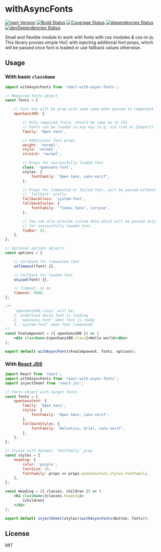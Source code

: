 # withAsyncFonts
[![npm Version](https://img.shields.io/npm/v/react-with-async-fonts.svg?maxAge=0)](https://www.npmjs.com/package/react-with-async-fonts) [![Build Status](https://img.shields.io/travis/sergeybekrin/react-with-async-fonts.svg?maxAge=0)](https://travis-ci.org/sergeybekrin/react-with-async-fonts) [![Coverage Status](https://img.shields.io/coveralls/sergeybekrin/react-with-async-fonts.svg?maxAge=0)](https://coveralls.io/github/sergeybekrin/react-with-async-fonts?branch=master) [![dependencies Status](https://img.shields.io/david/sergeybekrin/react-with-async-fonts.svg?maxAge=0)](https://david-dm.org/sergeybekrin/react-with-async-fonts) [![devDependencies Status](https://img.shields.io/david/dev/sergeybekrin/react-with-async-fonts.svg?maxAge=0)](https://david-dm.org/sergeybekrin/react-with-async-fonts?type=dev)

Small and flexible module to work with fonts with css modules & css-in-js.
This library provies simple HoC with injecting additional font props,
which will be passed once font is loaded or use fallback values otherwise.

## Usage
### With basic `className`
```jsx
import withAsyncFonts from 'react-with-async-fonts';

// Required fonts object
const fonts = {

    // Font key will be prop with same name when passed to component
    openSans300: {

        // Only required field, should be same as in CSS
        // Fonts can be loaded in any way (e.g. via link or @import)
        family: 'Open Sans',

        // Additional font props
        weight: 'normal',
        style: 'normal',
        stretch: 'normal',

        // Props for successfully loaded font
        class: 'opensans-font',
        styles: {
            fontFamily: 'Open Sans, sans-serif',
        },

        // Props for timeouted or failed font, will be passed without
        // `fallback` prefix
        fallbackClass: 'system-font',
        fallbackStyles: {
            fontFamily: '"Comic Sans", cursive',
        },

        // You can also provide custom data which will be passed only
        // for successfully loaded font
        fooBar: 42,
    },
};

// Optional options objects
const options = {

    // Callback for timeouted font
    onTimeout(font) {},

    // Callback for loaded font
    onLoad(font) {},

    // Timeout, in ms
    timeout: 5000,
};

/**
    `openSans300.class` will be:
    1. undefined while font is loading
    2. 'opensans-font' when font is ready
    3. 'system-font' when font timeouted
*/
const FooComponent = ({ openSans300 }) => (
    <div className={openSans300.class}>Hello world</div>
);

export default withAsyncFonts(FooComponent, fonts, options);
```

### With [React JSS](https://github.com/cssinjs/react-jss)
```jsx
import React from 'react';
import withAsyncFonts from 'react-with-async-fonts';
import injectSheet from 'react-jss';

// Fonts object with target fonts
const fonts = {
    openSansFont: {
        family: 'Open Sans',
        styles: {
            fontFamily: 'Open Sans, sans-serif',
        },
        fallbackStyles: {
            fontFamily: 'Helvetica, Arial, sans-serif',
        },
    },
};

// Styles with dynamic `fontFamily` prop
const styles = {
    heading: {
        color: 'purple',
        fontSize: 25,
        fontFamily: props => props.openSansFont.styles.fontFamily,
    },
};

const Heading = ({ classes, children }) => (
    <h1 className={classes.heading}>
        {children}
    </h1>
);

export default injectSheet(styles)(withAsyncFonts(Button, fonts));
```

## License
MIT
